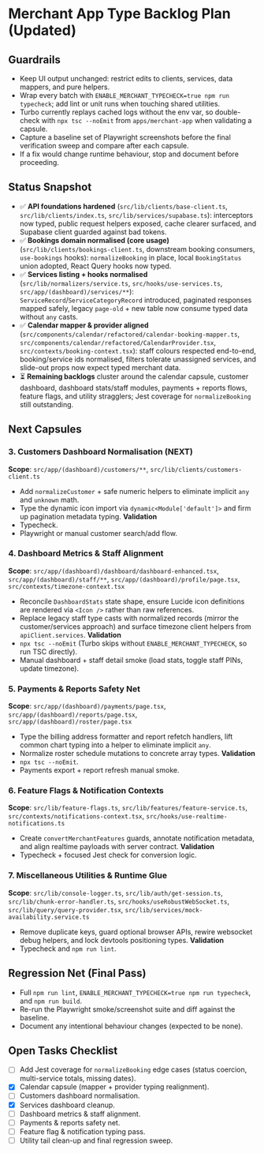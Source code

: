 # Merchant App Type Backlog Plan (Updated)

## Guardrails
- Keep UI output unchanged: restrict edits to clients, services, data mappers, and pure helpers.
- Wrap every batch with `ENABLE_MERCHANT_TYPECHECK=true npm run typecheck`; add lint or unit runs when touching shared utilities.
- Turbo currently replays cached logs without the env var, so double-check with `npx tsc --noEmit` from `apps/merchant-app` when validating a capsule.
- Capture a baseline set of Playwright screenshots before the final verification sweep and compare after each capsule.
- If a fix would change runtime behaviour, stop and document before proceeding.

## Status Snapshot
- ✅ **API foundations hardened** (`src/lib/clients/base-client.ts`, `src/lib/clients/index.ts`, `src/lib/services/supabase.ts`): interceptors now typed, public request helpers exposed, cache clearer surfaced, and Supabase client guarded against bad tokens.
- ✅ **Bookings domain normalised (core usage)** (`src/lib/clients/bookings-client.ts`, downstream booking consumers, `use-bookings` hooks): `normalizeBooking` in place, local `BookingStatus` union adopted, React Query hooks now typed.
- ✅ **Services listing + hooks normalised** (`src/lib/normalizers/service.ts`, `src/hooks/use-services.ts`, `src/app/(dashboard)/services/**`): `ServiceRecord`/`ServiceCategoryRecord` introduced, paginated responses mapped safely, legacy `page-old` + new table now consume typed data without `any` casts.
- ✅ **Calendar mapper & provider aligned** (`src/components/calendar/refactored/calendar-booking-mapper.ts`, `src/components/calendar/refactored/CalendarProvider.tsx`, `src/contexts/booking-context.tsx`): staff colours respected end-to-end, booking/service ids normalised, filters tolerate unassigned services, and slide-out props now expect typed merchant data.
- ⏳ **Remaining backlogs** cluster around the calendar capsule, customer dashboard, dashboard stats/staff modules, payments + reports flows, feature flags, and utility stragglers; Jest coverage for `normalizeBooking` still outstanding.

## Next Capsules

### 3. Customers Dashboard Normalisation (NEXT)
**Scope**: `src/app/(dashboard)/customers/**`, `src/lib/clients/customers-client.ts`
- Add `normalizeCustomer` + safe numeric helpers to eliminate implicit `any` and `unknown` math.
- Type the dynamic icon import via `dynamic<Module['default']>` and firm up pagination metadata typing.
**Validation**
- Typecheck.
- Playwright or manual customer search/add flow.

### 4. Dashboard Metrics & Staff Alignment
**Scope**: `src/app/(dashboard)/dashboard/dashboard-enhanced.tsx`, `src/app/(dashboard)/staff/**`, `src/app/(dashboard)/profile/page.tsx`, `src/contexts/timezone-context.tsx`
- Reconcile `DashboardStats` state shape, ensure Lucide icon definitions are rendered via `<Icon />` rather than raw references.
- Replace legacy staff type casts with normalized records (mirror the customer/services approach) and surface timezone client helpers from `apiClient.services`.
**Validation**
- `npx tsc --noEmit` (Turbo skips without `ENABLE_MERCHANT_TYPECHECK`, so run TSC directly).
- Manual dashboard + staff detail smoke (load stats, toggle staff PINs, update timezone).

### 5. Payments & Reports Safety Net
**Scope**: `src/app/(dashboard)/payments/page.tsx`, `src/app/(dashboard)/reports/page.tsx`, `src/app/(dashboard)/roster/page.tsx`
- Type the billing address formatter and report refetch handlers, lift common chart typing into a helper to eliminate implicit `any`.
- Normalize roster schedule mutations to concrete array types.
**Validation**
- `npx tsc --noEmit`.
- Payments export + report refresh manual smoke.

### 6. Feature Flags & Notification Contexts
**Scope**: `src/lib/feature-flags.ts`, `src/lib/features/feature-service.ts`, `src/contexts/notifications-context.tsx`, `src/hooks/use-realtime-notifications.ts`
- Create `convertMerchantFeatures` guards, annotate notification metadata, and align realtime payloads with server contract.
**Validation**
- Typecheck + focused Jest check for conversion logic.

### 7. Miscellaneous Utilities & Runtime Glue
**Scope**: `src/lib/console-logger.ts`, `src/lib/auth/get-session.ts`, `src/lib/chunk-error-handler.ts`, `src/hooks/useRobustWebSocket.ts`, `src/lib/query/query-provider.tsx`, `src/lib/services/mock-availability.service.ts`
- Remove duplicate keys, guard optional browser APIs, rewire websocket debug helpers, and lock devtools positioning types.
**Validation**
- Typecheck and `npm run lint`.

## Regression Net (Final Pass)
- Full `npm run lint`, `ENABLE_MERCHANT_TYPECHECK=true npm run typecheck`, and `npm run build`.
- Re-run the Playwright smoke/screenshot suite and diff against the baseline.
- Document any intentional behaviour changes (expected to be none).

## Open Tasks Checklist
- [ ] Add Jest coverage for `normalizeBooking` edge cases (status coercion, multi-service totals, missing dates).
- [x] Calendar capsule (mapper + provider typing realignment).
- [ ] Customers dashboard normalisation.
- [x] Services dashboard cleanup.
- [ ] Dashboard metrics & staff alignment.
- [ ] Payments & reports safety net.
- [ ] Feature flag & notification typing pass.
- [ ] Utility tail clean-up and final regression sweep.

